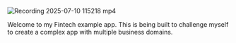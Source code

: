 ![Recording 2025-07-10 115218 mp4](https://github.com/user-attachments/assets/62d5a099-a5a0-408d-8460-3c6e9d8546a5)

Welcome to my Fintech example app.  This is being built to challenge myself to create a complex app with multiple business domains.

